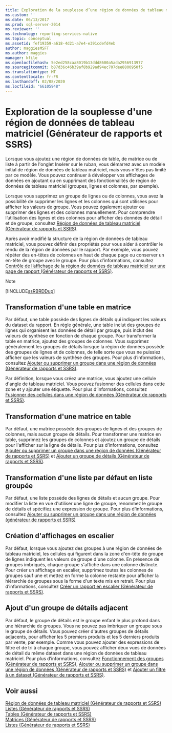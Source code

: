 ```yaml
---
title: Exploration de la souplesse d’une région de données de tableau matriciel (Générateur de rapports et SSRS) | Microsoft Docs
ms.custom: ''
ms.date: 06/13/2017
ms.prod: sql-server-2014
ms.reviewer: ''
ms.technology: reporting-services-native
ms.topic: conceptual
ms.assetid: fef19359-a618-4d21-a7e4-e391cdefd4eb
author: maggiesMSFT
ms.author: maggies
manager: kfile
ms.openlocfilehash: 5e2ed258caa8019b13ddd8600a5ada2956913977
ms.sourcegitcommit: b87d36c46b39af8b929ad94ec707dee8800950f5
ms.translationtype: MT
ms.contentlocale: fr-FR
ms.lasthandoff: 02/08/2020
ms.locfileid: "66105948"
---
```

# <a name="exploring-the-flexibility-of-a-tablix-data-region-report-builder-and-ssrs"></a>Exploration de la souplesse d'une région de données de tableau matriciel (Générateur de rapports et SSRS)
  Lorsque vous ajoutez une région de données de table, de matrice ou de liste à partir de l'onglet Insérer sur le ruban, vous démarrez avec un modèle initial de région de données de tableau matriciel, mais vous n'êtes pas limité par ce modèle. Vous pouvez continuer à développer vos affichages de données en ajoutant ou en supprimant des fonctionnalités de région de données de tableau matriciel (groupes, lignes et colonnes, par exemple).  
  
 Lorsque vous supprimez un groupe de lignes ou de colonnes, vous avez la possibilité de supprimer les lignes et les colonnes qui sont utilisées pour afficher les valeurs de groupe. Vous pouvez également ajouter ou supprimer des lignes et des colonnes manuellement. Pour comprendre l’utilisation des lignes et des colonnes pour afficher des données de détail et de groupe, consultez [Région de données de tableau matriciel &#40;Générateur de rapports et SSRS&#41;](../tablix-data-region-report-builder-and-ssrs.md).  
  
 Après avoir modifié la structure de la région de données de tableau matriciel, vous pouvez définir des propriétés pour vous aider à contrôler le rendu de la région de données par le rapport. Par exemple, vous pouvez répéter des en-têtes de colonnes en haut de chaque page ou conserver un en-tête de groupe avec le groupe. Pour plus d’informations, consultez [Contrôle de l’affichage de la région de données de tableau matriciel sur une page de rapport &#40;Générateur de rapports et SSRS&#41;](controlling-the-tablix-data-region-display-on-a-report-page.md).  
  
> [!NOTE]  
>  [!INCLUDE[ssRBRDDup](../../includes/ssrbrddup-md.md)]  
  
## <a name="changing-a-table-to-a-matrix"></a>Transformation d'une table en matrice  
 Par défaut, une table possède des lignes de détails qui indiquent les valeurs du dataset du rapport. En règle générale, une table inclut des groupes de lignes qui organisent les données de détail par groupe, puis inclut des valeurs de synthèse en fonction de chaque groupe. Pour transformer la table en matrice, ajoutez des groupes de colonnes. Vous supprimez généralement les groupes de détails lorsque la région de données possède des groupes de lignes et de colonnes, de telle sorte que vous ne puissiez afficher que les valeurs de synthèse des groupes. Pour plus d’informations, consultez [Ajouter ou supprimer un groupe dans une région de données &#40;Générateur de rapports et SSRS&#41;](add-or-delete-a-group-in-a-data-region-report-builder-and-ssrs.md).  
  
 Par définition, lorsque vous créez une matrice, vous ajoutez une cellule d'angle de tableau matriciel. Vous pouvez fusionner des cellules dans cette zone et y ajouter une étiquette. Pour plus d’informations, consultez [Fusionner des cellules dans une région de données &#40;Générateur de rapports et SSRS&#41;](merge-cells-in-a-data-region-report-builder-and-ssrs.md).  
  
## <a name="changing-a-matrix-to-a-table"></a>Transformation d'une matrice en table  
 Par défaut, une matrice possède des groupes de lignes et des groupes de colonnes, mais aucun groupe de détails. Pour transformer une matrice en table, supprimez les groupes de colonnes et ajoutez un groupe de détails pour l'afficher sur la ligne de détails. Pour plus d’informations, consultez [Ajouter ou supprimer un groupe dans une région de données &#40;Générateur de rapports et SSRS&#41;](add-or-delete-a-group-in-a-data-region-report-builder-and-ssrs.md) et [Ajouter un groupe de détails &#40;Générateur de rapports et SSRS&#41;](add-a-details-group-report-builder-and-ssrs.md).  
  
## <a name="changing-a-default-list-to-a-grouped-list"></a>Transformation d'une liste par défaut en liste groupée  
 Par défaut, une liste possède des lignes de détails et aucun groupe. Pour modifier la liste en vue d'utiliser une ligne de groupe, renommez le groupe de détails et spécifiez une expression de groupe. Pour plus d’informations, consultez [Ajouter ou supprimer un groupe dans une région de données &#40;générateur de rapports et SSRS&#41;](add-or-delete-a-group-in-a-data-region-report-builder-and-ssrs.md)  
  
## <a name="creating-stepped-displays"></a>Création d'affichages en escalier  
 Par défaut, lorsque vous ajoutez des groupes à une région de données de tableau matriciel, les cellules qui figurent dans la zone d'en-tête de groupe de lignes indiquent les valeurs de groupe d'une colonne. En présence de groupes imbriqués, chaque groupe s'affiche dans une colonne distincte. Pour créer un affichage en escalier, supprimez toutes les colonnes de groupes sauf une et mettez en forme la colonne restante pour afficher la hiérarchie de groupes sous la forme d'un texte mis en retrait. Pour plus d’informations, consultez [Créer un rapport en escalier &#40;Générateur de rapports et SSRS&#41;](create-a-stepped-report-report-builder-and-ssrs.md).  
  
## <a name="adding-an-adjacent-details-group"></a>Ajout d'un groupe de détails adjacent  
 Par défaut, le groupe de détails est le groupe enfant le plus profond dans une hiérarchie de groupes. Vous ne pouvez pas imbriquer un groupe sous le groupe de détails. Vous pouvez créer d'autres groupes de détails adjacents, pour afficher les 5 premiers produits et les 5 derniers produits par vente, par exemple. Comme vous pouvez ajouter des expressions de filtre et de tri à chaque groupe, vous pouvez afficher deux vues de données de détail du même dataset dans une région de données de tableau matriciel. Pour plus d’informations, consultez [Fonctionnement des groupes &#40;Générateur de rapports et SSRS&#41;](understanding-groups-report-builder-and-ssrs.md), [Ajouter ou supprimer un groupe dans une région de données &#40;Générateur de rapports et SSRS&#41;](add-or-delete-a-group-in-a-data-region-report-builder-and-ssrs.md) et [Ajouter un filtre à un dataset &#40;Générateur de rapports et SSRS&#41;](../report-data/add-a-filter-to-a-dataset-report-builder-and-ssrs.md).  
  
## <a name="see-also"></a>Voir aussi  
 [Région de données de tableau matriciel &#40;Générateur de rapports et SSRS&#41;](../tablix-data-region-report-builder-and-ssrs.md)   
 [Listes &#40;Générateur de rapports et SSRS&#41;](tables-matrices-and-lists-report-builder-and-ssrs.md)   
 [Tables &#40;Générateur de rapports et SSRS&#41;](tables-report-builder-and-ssrs.md)   
 [Matrices &#40;Générateur de rapports et SSRS&#41;](create-a-matrix-report-builder-and-ssrs.md)   
 [Listes &#40;Générateur de rapports et SSRS&#41;](create-invoices-and-forms-with-lists-report-builder-and-ssrs.md)  
  
  
